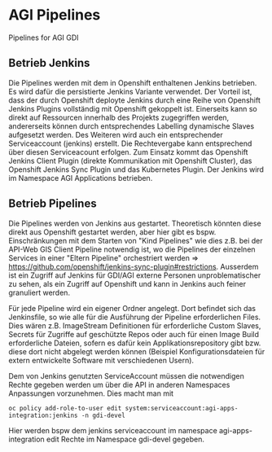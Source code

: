 # AGI Pipelines
Pipelines for AGI GDI

## Betrieb Jenkins
Die Pipelines werden mit dem in Openshift enthaltenen Jenkins betrieben.
Es wird dafür die persistierte Jenkins Variante verwendet. Der Vorteil ist, dass der durch Openshift deployte Jenkins durch eine Reihe von Openshift Jenkins Plugins vollständig mit Openshift gekoppelt ist.
Einerseits kann so direkt auf Ressourcen innerhalb des Projekts zugegriffen werden, andererseits können durch entsprechendes Labelling dynamische Slaves aufgesetzt werden. Des Weiteren wird auch ein entsprechender Serviceaccount (jenkins) erstellt. Die Rechtevergabe kann entsprechend über diesen Serviceacount erfolgen.
Zum Einsatz kommt das Openshift Jenkins Client Plugin (direkte Kommunikation mit Openshift Cluster), das Openshift Jenkins Sync Plugin und das Kubernetes Plugin.
Der Jenkins wird im Namespace AGI Applications betrieben.

## Betrieb Pipelines
Die Pipelines werden von Jenkins aus gestartet. Theoretisch könnten diese direkt aus Openshift gestartet werden, aber hier gibt es bspw. Einschränkungen mit dem Starten von "Kind Pipelines" wie dies z.B. bei der API-Web GIS Client Pipeline notwendig ist, wo die Pipelines der einzelnen Services in einer "Eltern Pipeline" orchestriert werden => https://github.com/openshift/jenkins-sync-plugin#restrictions.
Ausserdem ist ein Zugriff auf Jenkins für GDI/AGI externe Personen unproblematischer zu sehen, als ein Zugriff auf Openshift und kann in Jenkins auch feiner granuliert werden.

Für jede Pipeline wird ein eigener Ordner angelegt. Dort befindet sich das Jenkinsfile, so wie alle für die Ausführung der Pipeline erforderlichen Files.
Dies wären z.B. ImageStream Definitionen für erforderliche Custom Slaves, Secrets für Zugriffe auf geschützte Repos oder auch für einen Image Build erforderliche Dateien, sofern es dafür kein Applikationsrepository gibt bzw. diese dort nicht abgelegt werden können (Beispiel Konfigurationsdateien für extern entwickelte Software mit verschiedenen Usern).

Dem von Jenkins genutzten ServiceAccount müssen die notwendigen Rechte gegeben werden um über die API in anderen Namespaces Anpassungen vorzunehmen.
Dies macht man mit 
```
oc policy add-role-to-user edit system:serviceaccount:agi-apps-integration:jenkins -n gdi-devel
```
Hier werden bspw dem jenkins serviceaccount im namespace agi-apps-integration edit Rechte im Namespace gdi-devel gegeben.
